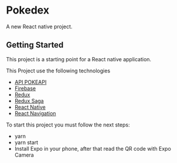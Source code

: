 # Pokedex

A new React native project.

## Getting Started

This project is a starting point for a React native application.

This Project use the following technologies

- [API POKEAPI](https://pokeapi.co)
- [Firebase](https://firebase.google.com)
- [Redux](https://redux.js.org)
- [Redux Saga](https://redux-saga.js.org)
- [React Native](https://reactnative.dev)
- [React Navigation](https://reactnavigation.org)


To start this project you must follow the next steps:
- yarn
- yarn start
- Install Expo in your phone, after that read the QR code with Expo Camera



